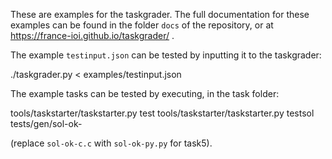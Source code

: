 These are examples for the taskgrader. The full documentation for these examples can be found in the folder `docs` of the repository, or at https://france-ioi.github.io/taskgrader/ .

The example `testinput.json` can be tested by inputting it to the taskgrader:

  ./taskgrader.py < examples/testinput.json

The example tasks can be tested by executing, in the task folder:

  tools/taskstarter/taskstarter.py test
  tools/taskstarter/taskstarter.py testsol tests/gen/sol-ok-

(replace `sol-ok-c.c` with `sol-ok-py.py` for task5).
